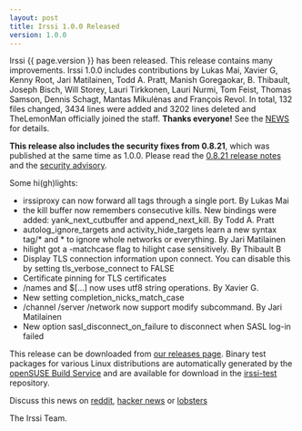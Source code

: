 ```yaml
---
layout: post
title: Irssi 1.0.0 Released
version: 1.0.0
---
```


Irssi {{ page.version }} has been released. This release contains many
improvements. Irssi 1.0.0 includes contributions by Lukas Mai, Xavier
G, Kenny Root, Jari Matilainen, Todd A. Pratt, Manish Goregaokar,
B. Thibault, Joseph Bisch, Will Storey, Lauri Tirkkonen, Lauri Nurmi,
Tom Feist, Thomas Samson, Dennis Schagt, Mantas Mikulėnas and François
Revol. In total, 132 files changed, 3434 lines were added and 3202
lines deleted and TheLemonMan officially joined the staff. **Thanks
everyone!** See the [NEWS](/NEWS/#v1-0-0)
for details.

**This release also includes the security fixes from 0.8.21**, which
was published at the same time as 1.0.0. Please read the
[0.8.21 release notes](/2017/01/05/irssi-0.8.21-released/) and the
[security advisory](/security/html/irssi_sa_2017_01).

Some hi(gh)lights:

* irssiproxy can now forward all tags through a single port. By Lukas Mai
* the kill buffer now remembers consecutive kills. New bindings were added: yank_next_cutbuffer and append_next_kill. By Todd A. Pratt
* autolog_ignore_targets and activity_hide_targets learn a new syntax tag/* and * to ignore whole networks or everything. By Jari Matilainen
* hilight got a -matchcase flag to hilight case sensitively. By Thibault B
* Display TLS connection information upon connect. You can disable this by setting tls_verbose_connect to FALSE
* Certificate pinning for TLS certificates
* /names and $[...] now uses utf8 string operations. By Xavier G.
* New setting completion_nicks_match_case
* /channel /server /network now support modify subcommand. By Jari Matilainen
* New option sasl_disconnect_on_failure to disconnect when SASL log-in failed


This release can be downloaded from [our releases
page](/NEWS/#v1-0-0). Binary test packages
for various Linux distributions are automatically generated by the
[openSUSE Build Service](https://build.opensuse.org/) and are
available for download in the
[irssi-test](https://software.opensuse.org/download.html?project=home:ailin_nemui:irssi-test;package=irssi)
repository.

Discuss this news on
[reddit](https://www.reddit.com/r/linux/comments/5m77mm/irssi_100_released/),
[hacker news](https://news.ycombinator.com/item?id=13329108) or
[lobsters](https://lobste.rs/s/zfky81/irssi_1_0_0_released)

The Irssi Team.
